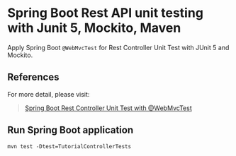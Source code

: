 # Spring Boot Rest API unit testing with Junit 5, Mockito, Maven

Apply Spring Boot <code>@WebMvcTest</code> for Rest Controller Unit Test with JUnit 5 and Mockito.

## References

For more detail, please visit:
> [Spring Boot Rest Controller Unit Test with @WebMvcTest](https://www.bezkoder.com/spring-boot-webmvctest/)

## Run Spring Boot application

```
mvn test -Dtest=TutorialControllerTests
```


